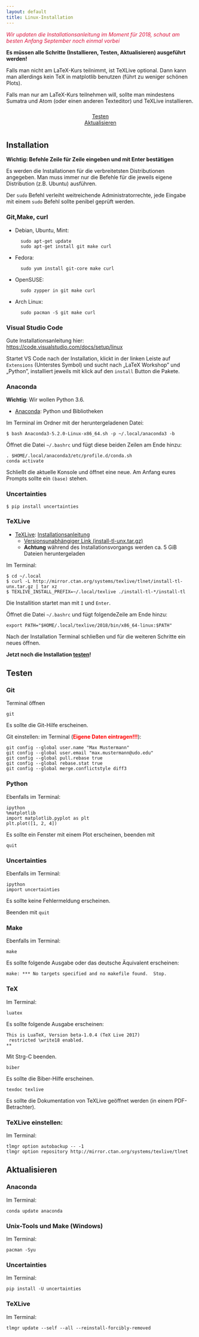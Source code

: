 ```yaml
---
layout: default
title: Linux-Installation
---
```


<span style="color: crimson;"><em>Wir updaten die Installationsanleitung im Moment für 2018, schaut am besten Anfang September noch einmal vorbei</em></span>

__Es müssen alle Schritte (Installieren, Testen, Aktualisieren) ausgeführt werden!__

Falls man nicht am LaTeX-Kurs teilnimmt, ist TeXLive optional.
Dann kann man allerdings kein TeX in matplotlib benutzen (führt zu weniger schönen Plots).

Falls man nur am LaTeX-Kurs teilnehmen will, sollte man mindestens Sumatra und Atom (oder einen anderen Texteditor) und TeXLive installieren.


<div class="row" style="padding: 10px">
  <div class="col-md-1" align="center"></div>
  <div class="col-md-4" align="center">
  <a href="#test" class="btn btn-secondary btn-lg btn-block" role="button">
  Testen
  </a>
  </div>
  <div class="col-md-2" align="center"></div>
  <div class="col-md-4" align="center">
  <a href="#update" class="btn btn-secondary btn-lg btn-block" role="button">
  Aktualisieren 
  </a>
  </div>
  <div class="col-md-1" align="center"></div>
</div>

## <a id="Installation"></a>Installation

**Wichtig: Befehle Zeile für Zeile eingeben und mit Enter bestätigen**

Es werden die Installationen für die verbreitetsten Distributionen angegeben.
Man muss immer nur die Befehle für die jeweils eigene Distribution (z.B. Ubuntu) ausführen.

Der `sudo` Befehl verleiht weitreichende Administratorrechte, jede Eingabe mit einem `sudo` Befehl sollte penibel geprüft werden.

### Git,Make, curl

- Debian, Ubuntu, Mint:

        sudo apt-get update
        sudo apt-get install git make curl

- Fedora:

        sudo yum install git-core make curl

- OpenSUSE:

        sudo zypper in git make curl

- Arch Linux:

        sudo pacman -S git make curl

### Visual Studio Code


Gute Installationsanleitung hier: <https://code.visualstudio.com/docs/setup/linux>

Startet VS Code nach der Installation, klickt in der linken Leiste auf `Extensions` (Unterstes Symbol) und sucht nach „LaTeX Workshop” und „Python”, installiert jeweils mit klick auf den `install` Button die Pakete.

### Anaconda

__Wichtig__: Wir wollen Python 3.6.

- [Anaconda](http://www.anaconda.com/download/#linux): Python und Bibliotheken

Im Terminal im Ordner mit der heruntergeladenen Datei:

```
$ bash Anaconda3-5.2.0-Linux-x86_64.sh -p ~/.local/anaconda3 -b
```

Öffnet die Datei `~/.bashrc` und fügt diese beiden Zeilen am Ende hinzu:

```
. $HOME/.local/anaconda3/etc/profile.d/conda.sh
conda activate
```

Schließt die aktuelle Konsole und öffnet eine neue.
Am Anfang eures Prompts sollte ein `(base)` stehen.

### Uncertainties

```
$ pip install uncertainties
```

### TeXLive

- [TeXLive](https://www.tug.org/texlive/): [Installationsanleitung](https://www.tug.org/texlive/quickinstall.html)
    - [Versionsunabhängiger Link (install-tl-unx.tar.gz)](http://mirror.ctan.org/systems/texlive/tlnet/install-tl-unx.tar.gz)
    - __Achtung__ während des Installationsvorgangs werden ca. 5 GiB Dateien heruntergeladen

Im Terminal:

```
$ cd ~/.local
$ curl -L http://mirror.ctan.org/systems/texlive/tlnet/install-tl-unx.tar.gz | tar xz
$ TEXLIVE_INSTALL_PREFIX=~/.local/texlive ./install-tl-*/install-tl
```

Die Installition startet man mit `I` und `Enter`.

Öffnet die Datei `~/.bashrc` und fügt folgendeZeile am Ende hinzu:

```
export PATH="$HOME/.local/texlive/2018/bin/x86_64-linux:$PATH"
```

Nach der Installation Terminal schließen und für die weiteren Schritte ein neues öffnen.

__Jetzt noch die Installation [testen](#test)!__


## <a id="test"></a>Testen

### Git

Terminal öffnen

    git

Es sollte die Git-Hilfe erscheinen.

Git einstellen: im Terminal (<span style="color: red;">__Eigene Daten eintragen!!!__</span>):

    git config --global user.name "Max Mustermann"
    git config --global user.email "max.mustermann@udo.edu"
    git config --global pull.rebase true
    git config --global rebase.stat true
    git config --global merge.conflictstyle diff3

### Python

Ebenfalls im Terminal:

    ipython
    %matplotlib
    import matplotlib.pyplot as plt
    plt.plot([1, 2, 4])

Es sollte ein Fenster mit einem Plot erscheinen, beenden mit  

    quit

### Uncertainties

Ebenfalls im Terminal:

    ipython
    import uncertainties

Es sollte keine Fehlermeldung erscheinen.

Beenden mit `quit`

### Make

Ebenfalls im Terminal:

    make

Es sollte folgende Ausgabe oder das deutsche Äquivalent erscheinen:

    make: *** No targets specified and no makefile found.  Stop.

### TeX

Im Terminal:

    luatex

Es sollte folgende Ausgabe erscheinen:

    This is LuaTeX, Version beta-1.0.4 (TeX Live 2017)
     restricted \write18 enabled.
    **

Mit Strg-C beenden.

    biber

Es sollte die Biber-Hilfe erscheinen.

    texdoc texlive

Es sollte die Dokumentation von TeXLive geöffnet werden (in einem PDF-Betrachter).

### TeXLive einstellen: 

Im Terminal:

    tlmgr option autobackup -- -1
    tlmgr option repository http://mirror.ctan.org/systems/texlive/tlnet

## <a id="update"></a>Aktualisieren

### Anaconda

Im Terminal:

    conda update anaconda

### Unix-Tools und Make (Windows)

Im Terminal:

    pacman -Syu

### Uncertainties

Im Terminal:

    pip install -U uncertainties

### TeXLive

Im Terminal:

    tlmgr update --self --all --reinstall-forcibly-removed
